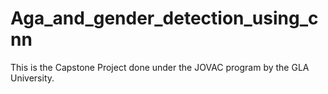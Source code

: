 # Aga_and_gender_detection_using_cnn
 This is the Capstone Project done under the JOVAC program by the GLA University.
